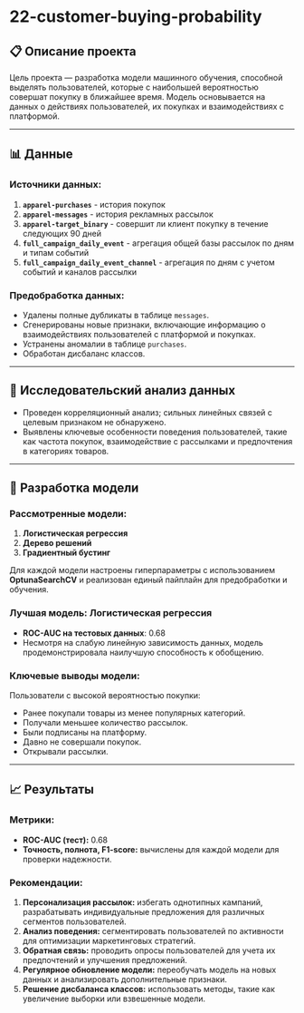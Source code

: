 # 22-customer-buying-probability

## 📋 **Описание проекта**
Цель проекта — разработка модели машинного обучения, способной выделять пользователей, которые с наибольшей вероятностью совершат покупку в ближайшее время. Модель основывается на данных о действиях пользователей, их покупках и взаимодействиях с платформой.

---

## 📊 **Данные**

### Источники данных:
1. **`apparel-purchases`** - история покупок
2. **`apparel-messages`** - история рекламных рассылок
3. **`apparel-target_binary`** - совершит ли клиент покупку в течение следующих 90 дней
4. **`full_campaign_daily_event`** - агрегация общей базы рассылок по дням и типам событий
5. **`full_campaign_daily_event_channel`** - агрегация по дням с учетом событий и каналов рассылки

### Предобработка данных:
- Удалены полные дубликаты в таблице `messages`.  
- Сгенерированы новые признаки, включающие информацию о взаимодействиях пользователей с платформой и покупках.  
- Устранены аномалии в таблице `purchases`.  
- Обработан дисбаланс классов.  

---

## 🧪 **Исследовательский анализ данных**
- Проведен корреляционный анализ; сильных линейных связей с целевым признаком не обнаружено.  
- Выявлены ключевые особенности поведения пользователей, такие как частота покупок, взаимодействие с рассылками и предпочтения в категориях товаров.

---

## 🚀 **Разработка модели**
### Рассмотренные модели:
1. **Логистическая регрессия**  
2. **Дерево решений**  
3. **Градиентный бустинг**  

Для каждой модели настроены гиперпараметры с использованием **OptunaSearchCV** и реализован единый пайплайн для предобработки и обучения.  

### Лучшая модель: Логистическая регрессия
- **ROC-AUC на тестовых данных**: 0.68  
- Несмотря на слабую линейную зависимость данных, модель продемонстрировала наилучшую способность к обобщению.  

### Ключевые выводы модели:
Пользователи с высокой вероятностью покупки:  
- Ранее покупали товары из менее популярных категорий.  
- Получали меньшее количество рассылок.  
- Были подписаны на платформу.  
- Давно не совершали покупок.  
- Открывали рассылки.  

---

## 📈 **Результаты**
### Метрики:
- **ROC-AUC (тест):** 0.68  
- **Точность, полнота, F1-score:** вычислены для каждой модели для проверки надежности.

### Рекомендации:
1. **Персонализация рассылок:** избегать однотипных кампаний, разрабатывать индивидуальные предложения для различных сегментов пользователей.  
2. **Анализ поведения:** сегментировать пользователей по активности для оптимизации маркетинговых стратегий.  
3. **Обратная связь:** проводить опросы пользователей для учета их предпочтений и улучшения предложений.  
4. **Регулярное обновление модели:** переобучать модель на новых данных и анализировать дополнительные признаки.  
5. **Решение дисбаланса классов:** использовать методы, такие как увеличение выборки или взвешенные модели.
